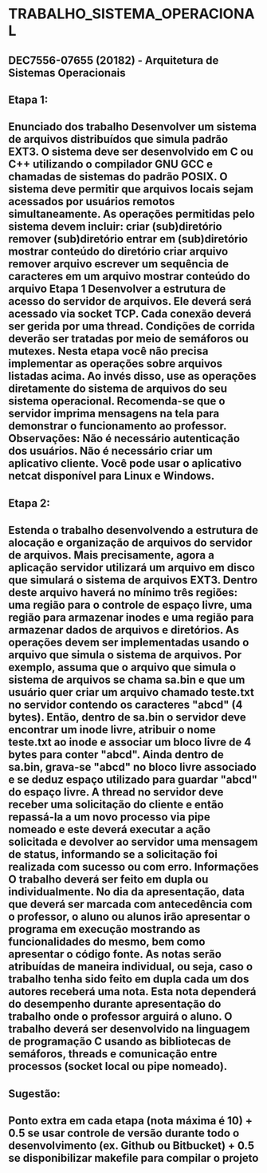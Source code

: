 # TRABALHO_SISTEMA_OPERACIONAL
DEC7556-07655 (20182) - Arquitetura de Sistemas Operacionais
-------------------------------------------------------------------------------------------------------
Etapa 1:
-------------------------------------------------------------------------------------------------------
Enunciado dos trabalho Desenvolver um sistema de arquivos distribuídos que simula padrão EXT3. O sistema deve ser desenvolvido em C ou C++ utilizando o compilador GNU GCC e chamadas de sistemas do padrão POSIX.   O sistema deve permitir que arquivos locais sejam acessados por usuários remotos simultaneamente. As operações permitidas pelo sistema devem incluir:  criar (sub)diretório remover (sub)diretório entrar em (sub)diretório mostrar conteúdo do diretório criar arquivo  remover arquivo escrever um sequência de caracteres em um arquivo mostrar conteúdo do arquivo Etapa 1  Desenvolver a estrutura de acesso do servidor de arquivos. Ele deverá será acessado via socket TCP. Cada conexão deverá ser gerida por uma thread. Condições de corrida deverão ser tratadas por meio de semáforos ou mutexes. Nesta etapa você não precisa implementar as operações sobre arquivos listadas acima. Ao invés disso, use as operações diretamente do sistema de arquivos do seu sistema operacional. Recomenda-se que o servidor imprima mensagens na tela para demonstrar o funcionamento ao professor.  Observações:  Não é necessário autenticação dos usuários. Não é necessário criar um aplicativo cliente. Você pode usar o aplicativo netcat disponível para Linux e Windows. 
-------------------------------------------------------------------------------------------------------
Etapa 2:
-------------------------------------------------------------------------------------------------------
  Estenda o trabalho desenvolvendo a estrutura de alocação e organização de arquivos do servidor de arquivos. Mais precisamente, agora a aplicação servidor utilizará um arquivo em disco que simulará o sistema de arquivos EXT3. Dentro deste arquivo haverá no mínimo três regiões: uma região para o controle de espaço livre, uma região para armazenar inodes e uma região para armazenar dados de arquivos e diretórios. As operações devem ser implementadas usando o arquivo que simula o sistema de arquivos. Por exemplo, assuma que o arquivo que simula o sistema de arquivos se chama sa.bin e que um usuário quer criar um arquivo chamado teste.txt no servidor contendo os caracteres "abcd" (4 bytes). Então, dentro de sa.bin o servidor deve encontrar um inode livre, atribuir o nome teste.txt ao inode e associar um bloco livre de 4 bytes para conter "abcd". Ainda dentro de sa.bin, grava-se "abcd" no bloco livre associado e se deduz espaço utilizado para guardar "abcd" do espaço livre.  A thread no servidor deve receber uma solicitação do cliente e então repassá-la a um novo processo via pipe nomeado e este deverá executar a ação solicitada e devolver ao servidor uma mensagem de status, informando se a solicitação foi realizada com sucesso ou com erro.  Informações  O trabalho deverá ser feito em dupla ou individualmente. No dia da apresentação, data que deverá ser marcada com antecedência com o professor, o aluno ou alunos irão apresentar o programa em execução mostrando as funcionalidades do mesmo, bem como apresentar o código fonte. As notas serão atribuídas de maneira individual, ou seja, caso o trabalho tenha sido feito em dupla cada um dos autores receberá uma nota. Esta nota dependerá do desempenho durante apresentação do trabalho onde o professor arguirá o aluno. O trabalho deverá ser desenvolvido na linguagem de programação C usando as bibliotecas de semáforos, threads e comunicação entre processos (socket local ou pipe nomeado).   
-------------------------------------------------------------------------------------------------------
Sugestão: 
-------------------------------------------------------------------------------------------------------
Ponto extra em cada etapa (nota máxima é 10)  + 0.5 se usar controle de versão durante todo o desenvolvimento (ex. Github ou Bitbucket)  + 0.5 se disponibilizar makefile para compilar o projeto
-------------------------------------------------------------------------------------------------------
